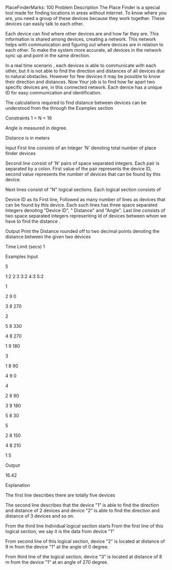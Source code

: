 PlaceFinderMarks: 100
Problem Description
The Place Finder is a special tool made for finding locations in areas without internet. To know where you are, you need a group of these devices because they work together. These devices can easily talk to each other.

Each device can find where other devices are and how far they are. This information is shared among devices, creating a network. This network helps with communication and figuring out where devices are in relation to each other. To make the system more accurate, all devices in the network sync up and point in the same direction.

In a real time scenario , each devices is able to communicate with each other, but it is not able to find the direction and distances of all devices due to natural obstacles. However for few devices it may be possible to know their direction and distances. Now Your job is to find how far apart two specific devices are, in this connected network. Each device has a unique ID for easy communication and identification.

The calculations required to find distance between devices can be understood from the through the Examples section

Constraints
1 < N < 16

Angle is measured in degree.

Distance is in meters

Input
First line consists of an Integer 'N' denoting total number of place finder devices

Second line consist of 'N' pairs of space separated integers. Each pair is separated by a colon. First value of the pair represents the device ID, second value represents the number of devices that can be found by this device.

Next lines consist of "N" logical sections. Each logical section consists of

Device ID as its First line,
Followed as many number of lines as devices that can be found by this device. Each such lines has three space separated Integers denoting "Device ID", " Distance" and "Angle".
Last line consists of two space separated integers representing Id of devices between whom we have to find the distance .

Output
Print the Distance rounded off to two decimal points denoting the distance between the given two devices

Time Limit (secs)
1

Examples
Input

5

1:2 2:3 3:2 4:3 5:2

1

2 9 0

3 8 270

2

5 8 330

4 8 270

1 9 180

3

1 8 90

4 9 0

4

2 8 90

3 9 180

5 8 30

5

2 8 150

4 8 210

1 5

Output

16.42

Explanation

The first line describes there are totally five devices

The second line describes that the device "1" is able to find the direction and distance of 2 devices and device "2" is able to find the direction and distance of 3 devices and so on.

From the third line Individual logical section starts
From the first line of this logical section, we say it is the data from device "1"

From second line of this logical section, device "2" is located at distance of 9 m from the device "1" at the angle of 0 degree.

From third line of the logical section, device "3" is located at distance of 8 m from the device "1" at an angle of 270 degree.

